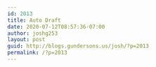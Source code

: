 ```yaml
---
id: 2013
title: Auto Draft
date: 2020-07-12T08:57:36-07:00
author: joshg253
layout: post
guid: http://blogs.gundersons.us/josh/?p=2013
permalink: /?p=2013
---
```

